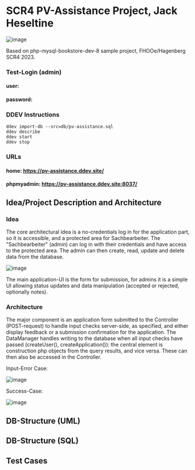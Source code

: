 # SCR4 PV-Assistance Project, Jack Heseltine

![image](https://github.com/heseltime/php-myseql-pv-assistance/assets/66922223/48c2b0c2-da55-4fc9-894c-c99df38f07c1)

Based on php-mysql-bookstore-dev-8 sample project, FHOOe/Hagenberg SCR4 2023.

### Test-Login (admin)

#### user:
#### password:

### DDEV Instructions

```
ddev import-db --src=db/pv-assistance.sql
ddev describe
ddev start
ddev stop
```

### URLs

#### home: https://pv-assistance.ddev.site/

#### phpmyadmin: https://pv-assistance.ddev.site:8037/

## Idea/Project Description and Architecture

### Idea

The core architectural idea is a no-credentials log in for the application part, so it is accessible, and a protected area for Sachbearbeiter. The "Sachbearbeiter" (admin) can log in with their credentials and have access to the protected area. The admin can then create, read, update and delete data from the database.

![image](https://github.com/heseltime/php-myseql-pv-assistance/assets/66922223/c25edf32-95a6-47ed-8325-3312e5df2b67)

The main application-UI is the form for submission, for admins it is a simple UI allowing status updates and data manipulation (accepted or rejected, optionally notes).

### Architecture

The major component is an application form submitted to the Controller (POST-request) to handle input checks server-side, as specified, and either display feedback or a submission confirmation for the application. The DataManager handles writing to the database when all input checks have passed (createUser(), createApplication()): the central element is construction php objects from the query results, and vice versa. These can then also be accessed in the Controller.

Input-Error Case:

![image](https://github.com/heseltime/php-myseql-pv-assistance/assets/66922223/e8412ec6-b233-49ab-a9ee-57df7386e1d0)

Success-Case:

![image](https://github.com/heseltime/php-myseql-pv-assistance/assets/66922223/e9210ab7-dd22-4541-92ca-1a36b6086483)



## DB-Structure (UML)

## DB-Structure (SQL)

## Test Cases
